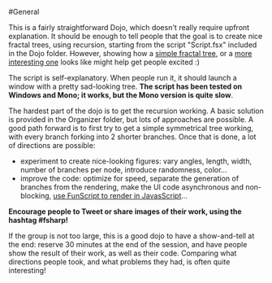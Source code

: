 #General

This is a fairly straightforward Dojo, which doesn't really require upfront explanation. It should be enough to tell people that the goal is to create nice fractal trees, using recursion, starting from the script "Script.fsx" included in the Dojo folder. However, showing how a [simple fractal tree][simple-tree], or a [more interesting one][kidney-tree] looks like might help get people excited :)  

The script is self-explanatory. When people run it, it should launch a window with a pretty sad-looking tree. **The script has been tested on Windows and Mono; it works, but the Mono version is quite slow**.

The hardest part of the dojo is to get the recursion working. A basic solution is provided in the Organizer folder, but lots of approaches are possible. A good path forward is to first try to get a simple symmetrical tree working, with every branch forking into 2 shorter branches. Once that is done, a lot of directions are possible:  
* experiment to create nice-looking figures: vary angles, length, width, number of branches per node, introduce randomness, color...
* improve the code: optimize for speed, separate the generation of branches from the rendering, make the UI code asynchronous and non-blocking, [use FunScript to render in JavasScript][funscript]...  

**Encourage people to Tweet or share images of their work, using the hashtag #fsharp!**  

If the group is not too large, this is a good dojo to have a show-and-tell at the end: reserve 30 minutes at the end of the session, and have people show the result of their work, as well as their code. Comparing what directions people took, and what problems they had, is often quite interesting!  

[simple-tree]: https://raw.github.com/c4fsharp/Dojo-Fractal-Forest/master/Assets/tall-tree.jpg "Fractal tree"
[kidney-tree]: https://raw.github.com/c4fsharp/Dojo-Fractal-Forest/master/Assets/kidney-tree.jpg "Kidney-shaped fractal tree"
[funscript]:
http://lasandell.github.io/FractalFun/ "Fractal Tree with FunScript"